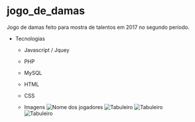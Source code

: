 # jogo_de_damas
Jogo de damas feito para mostra de talentos em 2017 no segundo período.

* Tecnologias
  * Javascript / Jquey
  * PHP
  * MySQL
  * HTML
  * CSS
  
  * Imagens
  ![Nome dos jogadores](http://prntscr.com/j3e9sm)
  ![Tabuleiro](http://prntscr.com/j3e9jh)
  ![Tabuleiro](http://prntscr.com/j3ea4c)
  ![Tabuleiro](http://prntscr.com/j3eadd)
